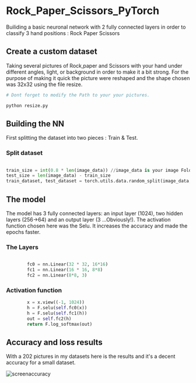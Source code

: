 # Rock_Paper_Scissors_PyTorch
Builiding a basic neuronal network with 2 fully connected layers in order to classify 3 hand positions : Rock Paper Scissors
## Create a custom dataset
Taking several pictures of Rock,paper and Scissors with your hand under different angles, light, or background in order to make it a bit strong.
For the purpose of making it quick the picture were reshaped and the shape chosen was 32x32 using the file resize.
```bash
# Dont forget to modify the Path to your your pictures.

python resize.py

```
## Building the NN
First splitting the dataset into two pieces : Train & Test.
### Split dataset

```python

train_size = int(0.8 * len(image_data)) //image_data is your image Folder
test_size = len(image_data) - train_size
train_dataset, test_dataset = torch.utils.data.random_split(image_data, [train_size, test_size])

```
## The model
The model has 3 fully connected layers: an input layer (1024), two hidden layers (256->64) and an output layer (3 ...Obviously!).
The activation function chosen here was the Selu. It increases the accuracy and made the epochs faster.
### The Layers
```python

        fc0 = nn.Linear(32 * 32, 16*16)
        fc1 = nn.Linear(16 * 16, 8*8)
        fc2 = nn.Linear(8*8, 3)
```
### Activation function
```python
        x = x.view((-1, 1024))
        h = F.selu(self.fc0(x))
        h = F.selu(self.fc1(h))
        out = self.fc2(h)
        return F.log_softmax(out) 
  ```

## Accuracy and loss results
With a 202 pictures in my datasets here is the results and it's a decent accuracy for a small dataset. 

![screenaccuracy](https://user-images.githubusercontent.com/45148200/49187963-6c5dc380-f369-11e8-8522-34c4e09b7c17.PNG)
